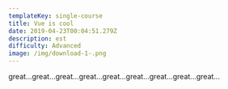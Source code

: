 ```yaml
---
templateKey: single-course
title: Vue is cool
date: 2019-04-23T00:04:51.279Z
description: est
difficulty: Advanced
image: /img/download-1-.png
---
```

great...great...great...great...great...great...great...great...great...
